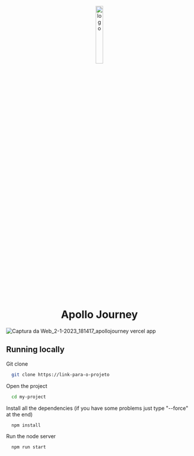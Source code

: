 <p align="center" >
<img src="https://user-images.githubusercontent.com/79761328/210277694-fa893c77-d7f7-4a81-8c8d-de70fb5d2646.png"
        alt="logo" 
        width="20%" 
        style="display: block; margin: 0 auto" />

<h1 align="center"> Apollo Journey </h1>


![Captura da Web_2-1-2023_181417_apollojourney vercel app](https://user-images.githubusercontent.com/79761328/210278628-ea496d05-9b85-43e4-af28-3b5e016773ad.jpeg)



## Running locally

Git clone

```bash
  git clone https://link-para-o-projeto
```

Open the project

```bash
  cd my-project
```

Install all the dependencies (if you have some problems just type "--force" at the end)

```bash
  npm install
```

Run the node server

```bash
  npm run start
```

